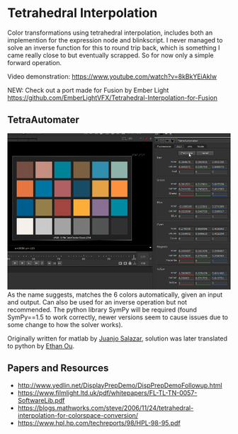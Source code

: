 # Tetrahedral Interpolation
Color transformations using tetrahedral interpolation, includes both an implemention for the expression node and blinkscript.
I never managed to solve an inverse function for this to round trip back, which is something I came really close to but eventually scrapped. So for now only a simple forward operation.

Video demonstration: https://www.youtube.com/watch?v=8kBkYEiAkIw

NEW: Check out a port made for Fusion by Ember Light https://github.com/EmberLightVFX/Tetrahedral-Interpolation-for-Fusion

## TetraAutomater
![](TetraAutomater_Example.gif)
As the name suggests, matches the 6 colors automatically, given an input and output. Can also be used for an inverse operation but not recommended. The python library SymPy will be required (found SymPy==1.5 to work correctly, newer versions seem to cause issues due to some change to how the solver works).

Originally written for matlab by [Juanjo Salazar](https://www.juanjosalazar.com/), solution was later translated to python by [Ethan Ou](https://github.com/ethan-ou/).

## Papers and Resources
- http://www.yedlin.net/DisplayPrepDemo/DispPrepDemoFollowup.html
- https://www.filmlight.ltd.uk/pdf/whitepapers/FL-TL-TN-0057-SoftwareLib.pdf
- https://blogs.mathworks.com/steve/2006/11/24/tetrahedral-interpolation-for-colorspace-conversion/
- https://www.hpl.hp.com/techreports/98/HPL-98-95.pdf
